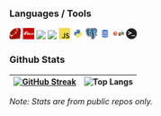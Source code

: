 <!--
### Hi there 👋
**cruznunez/cruznunez** is a ✨ _special_ ✨ repository because its `README.md` (this file) appears on your GitHub profile.

Here are some ideas to get you started:

- 🔭 I’m currently working on ...
- 🌱 I’m currently learning ...
- 👯 I’m looking to collaborate on ...
- 🤔 I’m looking for help with ...
- 💬 Ask me about ...
- 📫 How to reach me: ...
- 😄 Pronouns: ...
- ⚡ Fun fact: ...
-->

### Languages / Tools  

<img height="20" src="https://raw.githubusercontent.com/github/explore/80688e429a7d4ef2fca1e82350fe8e3517d3494d/topics/ruby/ruby.png"> <img height="20" src="https://raw.githubusercontent.com/github/explore/80688e429a7d4ef2fca1e82350fe8e3517d3494d/topics/rails/rails.png"> <img height="20" src="https://cdn.jsdelivr.net/gh/devicons/devicon/icons/html5/html5-original.svg">
<img height="20" src="https://cdn.jsdelivr.net/gh/devicons/devicon/icons/css3/css3-original.svg"/>
<img height="20" src="https://raw.githubusercontent.com/github/explore/80688e429a7d4ef2fca1e82350fe8e3517d3494d/topics/javascript/javascript.png">
<img height="20" src="https://raw.githubusercontent.com/github/explore/80688e429a7d4ef2fca1e82350fe8e3517d3494d/topics/python/python.png">
<img height="20" src="https://raw.githubusercontent.com/github/explore/80688e429a7d4ef2fca1e82350fe8e3517d3494d/topics/postgresql/postgresql.png">
<img height="20" src="https://raw.githubusercontent.com/github/explore/2d218e3aa252dc90eef269b34eeec1fbd15dc07e/topics/sql/sql.png">
<img height="20" src="https://raw.githubusercontent.com/github/explore/80688e429a7d4ef2fca1e82350fe8e3517d3494d/topics/git/git.png">
<img height="20" src="https://raw.githubusercontent.com/github/explore/80688e429a7d4ef2fca1e82350fe8e3517d3494d/topics/terminal/terminal.png"/>


### Github Stats

| [![GitHub Streak](https://streak-stats.demolab.com?user=cruznunez&mode=weekly&card_width=600)](https://git.io/streak-stats) | ![Top Langs](https://github-readme-stats.vercel.app/api/top-langs/?username=cruznunez&layout=compact&langs_count=4) |
| ------------- | ------------- |

*Note: Stats are from public repos only.*


<!-- <p align="right"><img src="https://komarev.com/ghpvc/?username=cruznunez&label=Profile%20views&color=0e75b6&style=flat" alt="AlonaVladymyrovaTrinity"/></p> -->

</a>

<!-- 
cool readme's Here
https://github.com/swyxio/swyxio
ruby script action: https://github.com/mscoutermarsh/mscoutermarsh
cool social buttons and code description, short and sweet: https://github.com/Thaiane/Thaiane

-->
